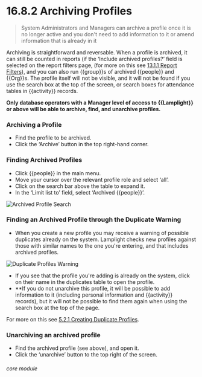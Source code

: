 # 16.8.2 Archiving Profiles

> System Administrators and Managers can archive a profile once it is no longer active and you don't need to add information to it or amend information that is already in it

Archiving is straightforward and reversable. When a profile is archived, it can still be counted in reports (if the ‘Include archived profiles?’ field is selected on the report filters page, (for more on this see [13.1.1 Report Filters](/help/index/p/13.1.1)), and you can also run {{group}}s of archived {{people}} and {{Org}}s. The profile itself will not be visible, and it will not be found if you use the search box at the top of the screen, or search boxes for attendance tables in {{activity}} records.  

**Only database operators with a Manager level of access to {{Lamplight}} or above will be able to archive, find, and unarchive profiles.**

### Archiving a Profile

- Find the profile to be archived.
- Click the ‘Archive’ button in the top right-hand corner.

### Finding Archived Profiles

- Click {{people}} in the main menu.
- Move your cursor over the relevant profile role and select ‘all’.
- Click on the search bar above the table to expand it.
- In the ‘Limit list to’ field, select ‘Archived {{people}}’.

![Archived Profile Search](813a.png)

### Finding an Archived Profile through the Duplicate Warning

- When you create a new profile you may receive a warning of possible duplicates already on the system. Lamplight checks new profiles against those with similar names to the one you're entering, and that includes archived profiles.

![Duplicate Profiles Warning](813b.png)

- If you see that the profile you're adding is already on the system, click on their name in the duplicates table to open the profile. 
- **If you do not unarchive this profile, it will be possible to add information to it (including personal information and {{activity}} records), but it will not be possible to find them again when using the search box at the top of the page. 

For more on this see [5.2.1 Creating Duplicate Profiles](/help/index/p/5.2.1).

### Unarchiving an archived profile

- Find the archived profile (see above), and open it.
- Click the ‘unarchive’ button to the top right of the screen. 


###### core module



